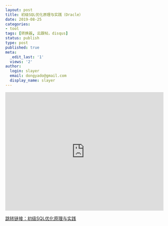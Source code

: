 ```yaml
---
layout: post
title: 初级SQL优化原理与实践（Oracle）
date: 2019-08-25
categories:
- tool
tags: [转换器, 云跟帖，disqus]
status: publish
type: post
published: true
meta:
  _edit_last: '1'
  views: '2'
author:
  login: slayer
  email: dongyado@gmail.com
  display_name: slayer
---
```




<embed src="https://drive.google.com/viewerng/
viewer?embedded=true&url=https://github.com/Hacker-vision/hacker-vision.github.io/blob/master/_posts/%E5%88%9D%E7%BA%A7SQL%E4%BC%98%E5%8C%96%E5%8E%9F%E7%90%86%E4%B8%8E%E5%AE%9E%E8%B7%B5.pdf" width="500" height="375"> 




[跳转链接：初级SQL优化原理与实践](https://github.com/Hacker-vision/hacker-vision.github.io/blob/master/_posts/%E5%88%9D%E7%BA%A7SQL%E4%BC%98%E5%8C%96%E5%8E%9F%E7%90%86%E4%B8%8E%E5%AE%9E%E8%B7%B5.pdf)
